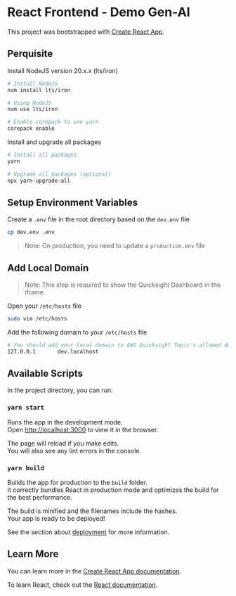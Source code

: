 # React Frontend - Demo Gen-AI

This project was bootstrapped with [Create React App](https://github.com/facebook/create-react-app).

## Perquisite

Install NodeJS version 20.x.x (lts/iron)

```bash
# Install NodeJS
nvm install lts/iron

# Using NodeJS
nvm use lts/iron

# Enable corepack to use yarn
corepack enable
```

Install and upgrade all packages

```bash
# Install all packages
yarn

# Upgrade all packages (optional)
npx yarn-upgrade-all
```

## Setup Environment Variables

Create a `.env` file in the root directory based on the `dev.env` file

```bash
cp dev.env .env
```

> Note: On production, you need to update a `production.env` file

## Add Local Domain

> Note: This step is required to show the Quicksight Dashboard in the iframe.

Open your `/etc/hosts` file

```bash
sudo vim /etc/hosts
```

Add the following domain to your `/etc/hosts` file

```bash
# You should add your local domain to AWS Quicksight Topic's allowed domain list.
127.0.0.1       dev.localhost
```

## Available Scripts

In the project directory, you can run:

### `yarn start`

Runs the app in the development mode.\
Open [http://localhost:3000](http://localhost:3000) to view it in the browser.

The page will reload if you make edits.\
You will also see any lint errors in the console.

### `yarn build`

Builds the app for production to the `build` folder.\
It correctly bundles React in production mode and optimizes the build for the best performance.

The build is minified and the filenames include the hashes.\
Your app is ready to be deployed!

See the section about [deployment](https://facebook.github.io/create-react-app/docs/deployment) for more information.

## Learn More

You can learn more in the [Create React App documentation](https://facebook.github.io/create-react-app/docs/getting-started).

To learn React, check out the [React documentation](https://reactjs.org/).
